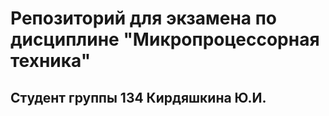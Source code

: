 # Репозиторий для экзамена по дисциплине "Микропроцессорная техника"
## Студент группы 134 Кирдяшкина Ю.И.